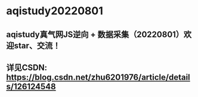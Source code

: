 # aqistudy20220801

## aqistudy真气网JS逆向 + 数据采集（20220801）欢迎star、交流！

## 详见CSDN: https://blog.csdn.net/zhu6201976/article/details/126124548

